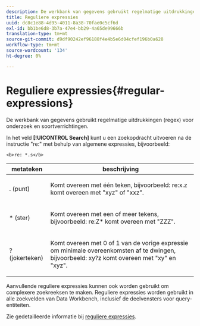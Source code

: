 ```yaml
---
description: De werkbank van gegevens gebruikt regelmatige uitdrukkingen (regex) voor onderzoek en soortverrichtingen.
title: Reguliere expressies
uuid: dc8c1e88-4d95-4011-8a38-70fae0c5cf6d
exl-id: bb1be6d8-3b7a-47e4-bb29-4a65de99666b
translation-type: tm+mt
source-git-commit: d9df90242ef96188f4e4b5e6d04cfef196b0a628
workflow-type: tm+mt
source-wordcount: '134'
ht-degree: 0%

---
```


# Reguliere expressies{#regular-expressions}

De werkbank van gegevens gebruikt regelmatige uitdrukkingen (regex) voor onderzoek en soortverrichtingen.

In het veld **[!UICONTROL Search]** kunt u een zoekopdracht uitvoeren na de instructie &quot;re:&quot; met behulp van algemene expressies, bijvoorbeeld:

```
<b>re: *.s</b>
```

<table id="table_BA125AB039794EE382B33003BE4E0AFB"> 
 <thead> 
  <tr> 
   <th colname="col1" class="entry"> metateken </th> 
   <th colname="col2" class="entry"> beschrijving </th> 
  </tr> 
 </thead>
 <tbody> 
  <tr> 
   <td colname="col1"> <p>. (punt) </p> </td> 
   <td colname="col2"> <p>Komt overeen met één teken, bijvoorbeeld: <span class="filepath"> re:x.z </span> komt overeen met "xyz" of "xxz". </p> </td> 
  </tr> 
  <tr> 
   <td colname="col1"> <p>* (ster) </p> </td> 
   <td colname="col2"> <p>Komt overeen met een of meer tekens, bijvoorbeeld: <span class="filepath"> re:Z* </span> komt overeen met "ZZZ". </p> </td> 
  </tr> 
  <tr> 
   <td colname="col1"> <p>? (jokerteken) </p> </td> 
   <td colname="col2"> <p>Komt overeen met 0 of 1 van de vorige expressie om minimale overeenkomsten af te dwingen, bijvoorbeeld: <span class="filepath"> xy?z </span> komt overeen met "xy" en "xyz". </p> </td> 
  </tr> 
 </tbody> 
</table>

Aanvullende reguliere expressies kunnen ook worden gebruikt om complexere zoekreeksen te maken. Reguliere expressies worden gebruikt in alle zoekvelden van Data Workbench, inclusief de deelvensters voor query-entiteiten.

Zie gedetailleerde informatie bij [reguliere expressies](https://docs.adobe.com/content/help/en/data-workbench/using/dataset/c-dataset-constr.html#Regular_Expressions).
